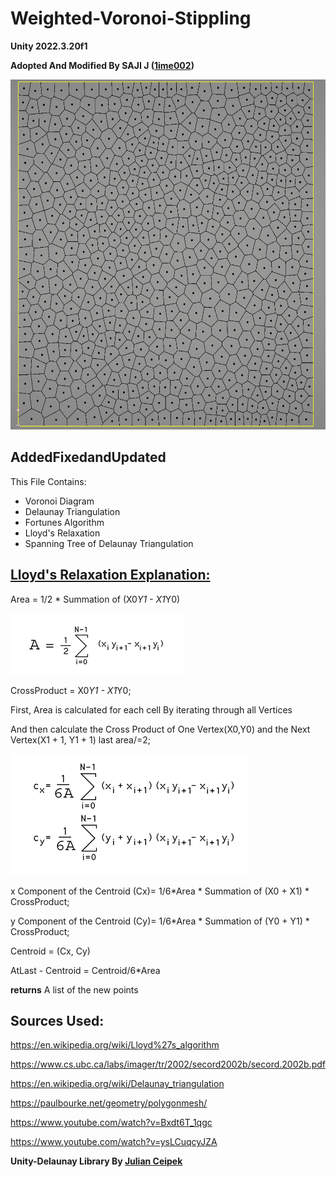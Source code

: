 # Weighted-Voronoi-Stippling

**Unity 2022.3.20f1**

**Adopted And Modified By SAJI J ([1ime002](https://x.com/1ime002))**

<img src= "./Images/LloydsRelaxation.png" width=600 height =560>

## **AddedFixedandUpdated**

This File Contains:
 + Voronoi Diagram
 + Delaunay Triangulation
 + Fortunes Algorithm
 + Lloyd's Relaxation
 + Spanning Tree of Delaunay Triangulation

## [Lloyd's Relaxation Explanation:](https://en.wikipedia.org/wiki/Lloyd%27s_algorithm)


Area = 1/2 * Summation of (X0*Y1 - X1*Y0)

![](Images/Area.png)

CrossProduct = X0*Y1 - X1*Y0;

First, Area is calculated for each cell By iterating through all Vertices

And then calculate the Cross Product of One Vertex(X0,Y0) and the Next Vertex(X1 + 1, Y1 + 1)
last area/=2;

![](Images/Centroid.png)

x Component of the Centroid (Cx)= 1/6*Area * Summation of (X0 + X1) * CrossProduct;

y Component of the Centroid (Cy)= 1/6*Area * Summation of (Y0 + Y1) * CrossProduct;

Centroid = (Cx, Cy)

AtLast - Centroid = Centroid/6*Area

**returns** A list of the new points</returns>




## **Sources Used:**

https://en.wikipedia.org/wiki/Lloyd%27s_algorithm

https://www.cs.ubc.ca/labs/imager/tr/2002/secord2002b/secord.2002b.pdf

https://en.wikipedia.org/wiki/Delaunay_triangulation

https://paulbourke.net/geometry/polygonmesh/

https://www.youtube.com/watch?v=Bxdt6T_1qgc

https://www.youtube.com/watch?v=ysLCuqcyJZA

**Unity-Delaunay Library By [Julian Ceipek](https://github.com/jceipek/Unity-delaunay)**


